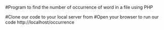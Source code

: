 #Program to find the number of occurrence of word in a file using PHP

#Clone our code to your local server from 
#Open your browser to run our code http://localhost/occurrence